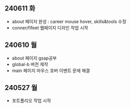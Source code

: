 ## 240611 화 ##
- about 페이지 완성 : career mouse hover, skills&tools 수정
- conner/fifeet 웹페이지 디자인 작업 시작

## 240610 월 ##
- about 페이지 gsap공부
- global-b 버전 제작
- main 페이지 마우스 호버 이벤트 문제 해결 

## 240527 월 ##
- 포트폴리오 작업 시작
